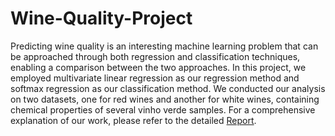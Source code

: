 # Wine-Quality-Project


Predicting wine quality is an interesting machine learning problem that can be approached through both regression and classification techniques, enabling a comparison between the two approaches. In this project, we employed multivariate linear regression as our regression method and softmax regression as our classification method. We conducted our analysis on two datasets, one for red wines and another for white wines, containing chemical properties of several vinho verde samples. For a comprehensive explanation of our work, please refer to the detailed [Report](https://github.com/SimoneChieppa/Wine-Quality-Project/blob/main/FDS_Project_Report.pdf).



